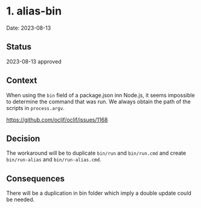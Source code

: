 # 1. alias-bin

Date: 2023-08-13

## Status

2023-08-13 approved

## Context

When using the `bin` field of a package.json inn Node.js, it seems impossible to determine the command that was run. We always obtain the path of the scripts in `process.argv`.

https://github.com/oclif/oclif/issues/1168

## Decision

The workaround will be to duplicate `bin/run` and `bin/run.cmd` and create `bin/run-alias` and `bin/run-alias.cmd`.

## Consequences

There will be a duplication in bin folder which imply a double update could be needed.
